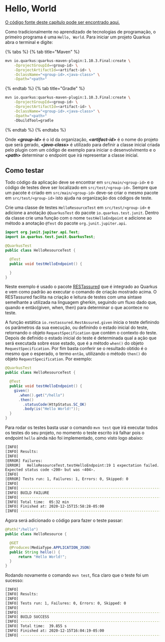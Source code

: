 # Hello, World

[O código fonte deste capítulo pode ser encontrado aqui.](../../src/hello-world)

Como tradicionalmente no aprendizado de tecnologias de programação, o primeiro programa é uma `Hello, World`. Para iniciar um projeto Quarkus abra o terminal e digite:

{% tabs %}
{% tab title="Maven" %}
```bash
mvn io.quarkus:quarkus-maven-plugin:1.10.3.Final:create \
    -DprojectGroupId=<group-id> \
    -DprojectArtifactId=<artifact-id> \
    -DclassName="<group-id>.<java-class>" \
    -Dpath="<path>"
```
{% endtab %}
{% tab title="Gradle" %}
```bash
mvn io.quarkus:quarkus-maven-plugin:1.10.3.Final:create \
    -DprojectGroupId=<group-id> \
    -DprojectArtifactId=<artifact-id> \
    -DclassName="<group-id>.<java-class>" \
    -Dpath="<path>"
    -DbuildTool=gradle
```
{% endtab %}
{% endtabs %}

Onde ***\<group-id\>*** é o id da organização, ***\<artifact-id\>***  é o nome do projeto que será gerado, ***\<java-class\>*** é utilizado para definir a classe inicial criada pelo plugin com um código de exemplo para iniciar o desenvolvimento e o ***\<path\>*** determinar o endpoint que irá representar a classe inicial.

## Como testar

Todo código da aplicação deve se encontrar em `src/main/<group-id>` e o código de testes deve ser localizado em `src/test/<group-id>`. Sempre que um pacote é criado em `src/main/<group-id>` deve-se criar o mesmo pacote em `src/test/<group-id>` isto ajuda na organização dos códigos de teste.

Crie uma classe de testes `HelloResourceTest` em `src/test/<group-id>` e adicione a anotação `@QuarkusTest` do pacote `io.quarkus.test.junit`. Dentro da classe crie uma função com o nome `testHelloEndpoint` e adicione ao método a anotação `@Test` do pacote `org.junit.jupiter.api`.

```java
import org.junit.jupiter.api.Test;
import io.quarkus.test.junit.QuarkusTest;

@QuarkusTest
public class HelloResourceTest {

  @Test
  public void testHelloEndpoint() {

  }
}
```

Neste exemplo é usado o pacote [RESTassured](https://rest-assured.io/) que é integrado ao Quarkus e vem como padrão ao executar o comando de criação mostrado acima. O RESTassured facilita na criação e leitura de testes com uma sintaxe semelhante a utilizada na linguagem gherkin, seguindo um fluxo dado que, quando e então(given, when, then) para determinar o que acontece no teste.

A função estática `io.restassured.RestAssured.given` inicia o teste definindo os parâmetros da sua execução, ou definindo o estado inicial do teste, retornando o objeto `RequestSpecification` que contém o contexto do teste. Depois de definido o estado inicial do teste é determinada qual a ação que será executada sobre esse estado, que é a método `when()` do objeto `RequestSpecification`. Por fim basta conferir se o resultado obtido é o mesmo que o esperado, o termo `então`, utilizando o método `then()` do objeto `RequestSpecification`. Por exemplo: 
```java
@QuarkusTest
public class HelloResourceTest {

  @Test
  public void testHelloEndpoint() {
    given()
      .when().get("/hello")
      .then()
        .statusCode(HttpStatus.SC_OK)
        .body(is("Hello World!"));
  }
}
```

Para rodar os testes basta usar o comando `mvn test` que irá executar todos os testes do seu projeto, no momento o teste escrito irá falhar pois o endpoint `hello` ainda não foi implementado, como visto logo abaixo:

```bash
[INFO]
[INFO] Results:
[INFO]
[ERROR] Failures:
[ERROR]   HelloResourceTest.testHelloEndpoint:19 1 expectation failed.
Expected status code <200> but was <404>.
[INFO]
[ERROR] Tests run: 1, Failures: 1, Errors: 0, Skipped: 0
[INFO]
[INFO] ------------------------------------------------------------------------
[INFO] BUILD FAILURE
[INFO] ------------------------------------------------------------------------
[INFO] Total time:  05:32 min
[INFO] Finished at: 2020-12-15T15:58:28-05:00
[INFO] ------------------------------------------------------------------------
```

Agora será adicionado o código para fazer o teste passar:

```java
@Path("/hello")
public class HelloResource {

  @GET
  @Produces(MediaType.APPLICATION_JSON)
  public String hello() {
      return "Hello World!";
  }
}
```

Rodando novamente o comando `mvn test`, fica claro que o teste foi um sucesso:

```bash
[INFO]
[INFO] Results:
[INFO]
[INFO] Tests run: 1, Failures: 0, Errors: 0, Skipped: 0
[INFO]
[INFO] ------------------------------------------------------------------------
[INFO] BUILD SUCCESS
[INFO] ------------------------------------------------------------------------
[INFO] Total time:  39.855 s
[INFO] Finished at: 2020-12-15T16:04:19-05:00
[INFO] ------------------------------------------------------------------------
```
